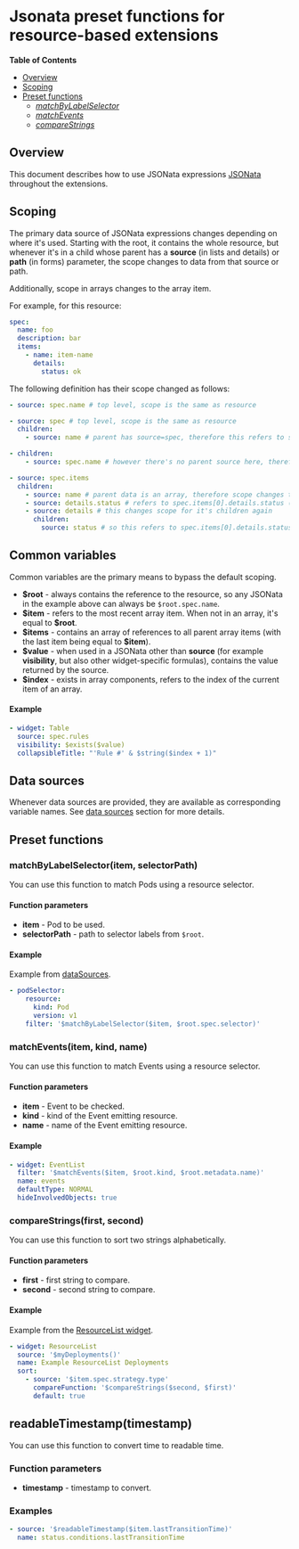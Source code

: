 # Jsonata preset functions for resource-based extensions

**Table of Contents**

- [Overview](#overview)
- [Scoping](#scoping)
- [Preset functions](#preset-functions)
  - [_matchByLabelSelector_](#matchbylabelselectoritem-selectorpath)
  - [_matchEvents_](#matcheventsitem-kind-name)
  - [_compareStrings_](#comparestringsfirst-second)

## Overview

This document describes how to use JSONata expressions [JSONata](https://docs.jsonata.org/overview.html) throughout the extensions.

## Scoping

The primary data source of JSONata expressions changes depending on where it's used. Starting with the root, it contains the whole resource, but whenever it's in a child whose parent has a **source** (in lists and details) or **path** (in forms) parameter, the scope changes to data from that source or path.

Additionally, scope in arrays changes to the array item.

For example, for this resource:

```yaml
spec:
  name: foo
  description: bar
  items:
    - name: item-name
      details:
        status: ok
```

The following definition has their scope changed as follows:

```yaml
- source: spec.name # top level, scope is the same as resource

- source: spec # top level, scope is the same as resource
  children:
    - source: name # parent has source=spec, therefore this refers to spec.name

- children:
    - source: spec.name # however there's no parent source here, therefore scope is still the resource

- source: spec.items
  children:
    - source: name # parent data is an array, therefore scope changes to it's item - this refers to spec.items[0].name
    - source: details.status # refers to spec.items[0].details.status (same as above)
    - source: details # this changes scope for it's children again
      children:
        source: status # so this refers to spec.items[0].details.status
```

## Common variables

Common variables are the primary means to bypass the default scoping.

- **\$root** - always contains the reference to the resource, so any JSONata in the example above can always be `$root.spec.name`.
- **\$item** - refers to the most recent array item. When not in an array, it's equal to **\$root**.
- **\$items** - contains an array of references to all parent array items (with the last item being equal to **\$item**).
- **\$value** - when used in a JSONata other than **source** (for example **visibility**, but also other widget-specific formulas), contains the value returned by the source.
- **\$index** - exists in array components, refers to the index of the current item of an array.

#### Example

```yaml
- widget: Table
  source: spec.rules
  visibility: $exists($value)
  collapsibleTitle: "'Rule #' & $string($index + 1)"
```

## Data sources

Whenever data sources are provided, they are available as corresponding variable names. See [data sources](datasources-section.md) section for more details.

## Preset functions

### matchByLabelSelector(item, selectorPath)

You can use this function to match Pods using a resource selector.

#### Function parameters

- **item** - Pod to be used.
- **selectorPath** - path to selector labels from `$root`.

#### Example

Example from [dataSources](datasources-section.md).

```yaml
- podSelector:
    resource:
      kind: Pod
      version: v1
    filter: '$matchByLabelSelector($item, $root.spec.selector)'
```

### matchEvents(item, kind, name)

You can use this function to match Events using a resource selector.

#### Function parameters

- **item** - Event to be checked.
- **kind** - kind of the Event emitting resource.
- **name** - name of the Event emitting resource.

#### Example

```yaml
- widget: EventList
  filter: '$matchEvents($item, $root.kind, $root.metadata.name)'
  name: events
  defaultType: NORMAL
  hideInvolvedObjects: true
```

### compareStrings(first, second)

You can use this function to sort two strings alphabetically.

#### Function parameters

- **first** - first string to compare.
- **second** - second string to compare.

#### Example

Example from the [ResourceList widget](display-section.md#resourcelist).

```yaml
- widget: ResourceList
  source: '$myDeployments()'
  name: Example ResourceList Deployments
  sort:
    - source: '$item.spec.strategy.type'
      compareFunction: '$compareStrings($second, $first)'
      default: true
```

## readableTimestamp(timestamp)

You can use this function to convert time to readable time.

### Function parameters

- **timestamp** - timestamp to convert.

### Examples

```yaml
- source: '$readableTimestamp($item.lastTransitionTime)'
  name: status.conditions.lastTransitionTime
```

